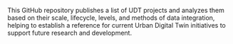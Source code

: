 This GitHub repository publishes a list of UDT projects and analyzes them based on their scale, lifecycle, levels, and methods of data integration, helping to establish a reference for current Urban Digital Twin initiatives to support future research and development.
